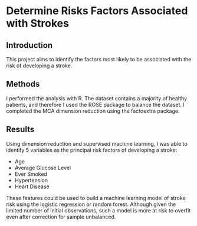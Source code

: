 # Determine Risks Factors Associated with Strokes

## Introduction

This project aims to identify the factors most likely to be associated with the risk of developing a stroke. 

## Methods

I performed the analysis with R. The dataset contains a majority of healthy patients, and therefore I used the ROSE package to balance the dataset. I completed the MCA dimension reduction using the factoextra package.

## Results

Using dimension reduction and supervised machine learning, I was able to identify 5 variables as the principal risk factors of developing a stroke:

* Age
* Average Glucose Level
* Ever Smoked
* Hypertension
* Heart Disease

These features could be used to build a machine learning model of stroke risk using the logistic regression or random forest. Although given the limited number of initial observations, such a model is more at risk to overfit even after correction for sample unbalanced.
